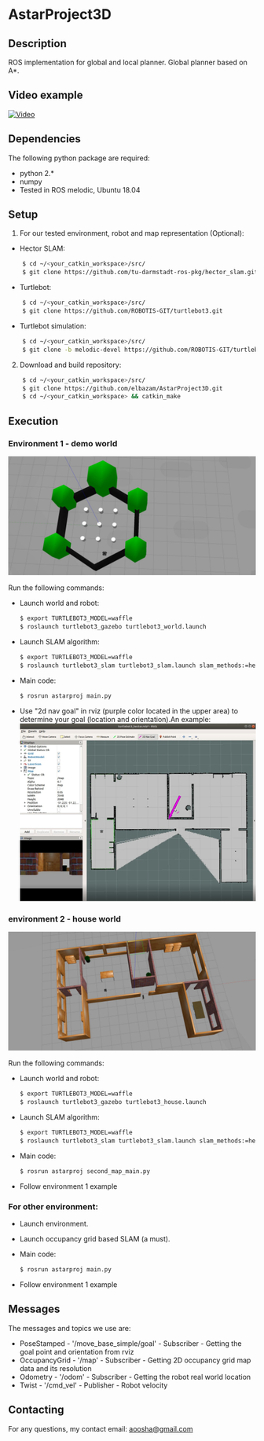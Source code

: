 # AstarProject3D
## Description

ROS implementation for global and local planner. Global planner based on A*. 



## Video example
[![Video](https://img.youtube.com/vi/u_siL7xBXnY/0.jpg)](https://youtu.be/u_siL7xBXnY)




## Dependencies

The following python package are required:

- python 2.*
- numpy
- Tested in ROS melodic, Ubuntu 18.04

## Setup

1. For our tested environment, robot and map representation (Optional):
- Hector SLAM:
```sh
    $ cd ~/<your_catkin_workspace>/src/
    $ git clone https://github.com/tu-darmstadt-ros-pkg/hector_slam.git
```

- Turtlebot:
```sh
    $ cd ~/<your_catkin_workspace>/src/
    $ git clone https://github.com/ROBOTIS-GIT/turtlebot3.git
```

- Turtlebot simulation:
```sh
    $ cd ~/<your_catkin_workspace>/src/
    $ git clone -b melodic-devel https://github.com/ROBOTIS-GIT/turtlebot3_simulations.git    
```

2. Download and build repository:
```sh
    $ cd ~/<your_catkin_workspace>/src/
    $ git clone https://github.com/elbazam/AstarProject3D.git
    $ cd ~/<your_catkin_workspace> && catkin_make
```

## Execution

### Environment 1 - demo world

![demo environment](pictures/demo.jpg)

Run the following commands:
- Launch world and robot:
    ```sh
    $ export TURTLEBOT3_MODEL=waffle
    $ roslaunch turtlebot3_gazebo turtlebot3_world.launch
    ```
- Launch SLAM algorithm:
    ```sh
    $ export TURTLEBOT3_MODEL=waffle
    $ roslaunch turtlebot3_slam turtlebot3_slam.launch slam_methods:=hector
    ```
- Main code:
    ```sh
    $ rosrun astarproj main.py
    ```
- Use "2d nav goal" in rviz (purple color located in the upper area) to determine your goal (location and orientation).An example:
![example](pictures/example.jpeg)

### environment 2 - house world

![house environment](pictures/house.jpg)

Run the following commands:
- Launch world and robot:
    ```sh
    $ export TURTLEBOT3_MODEL=waffle
    $ roslaunch turtlebot3_gazebo turtlebot3_house.launch
    ```
    
- Launch SLAM algorithm:
    ```sh
    $ export TURTLEBOT3_MODEL=waffle
    $ roslaunch turtlebot3_slam turtlebot3_slam.launch slam_methods:=hector
    ```
    
- Main code:
    ```sh
    $ rosrun astarproj second_map_main.py
    ```
    
- Follow environment 1 example


### For other environment:

- Launch environment.
- Launch occupancy grid based SLAM (a must).
- Main code:
    ```sh
    $ rosrun astarproj main.py
    ```
    
- Follow environment 1 example


## Messages

The messages and topics we use are:
 - PoseStamped - '/move_base_simple/goal' - Subscriber -  Getting the goal point and orientation from rviz
 - OccupancyGrid - '/map' - Subscriber - Getting 2D occupancy grid map data and its resolution
 - Odometry - '/odom' - Subscriber - Getting the robot real world location
 - Twist - '/cmd_vel' - Publisher - Robot velocity


## Contacting

For any questions, my contact email:
aoosha@gmail.com



